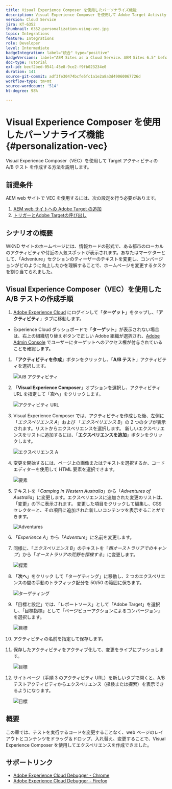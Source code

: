 ```yaml
---
title: Visual Experience Composer を使用したパーソナライズ機能
description: Visual Experience Composer を使用して Adobe Target Activity を作成する方法を説明します。
version: Cloud Service
jira: KT-6352
thumbnail: 6352-personalization-using-vec.jpg
topic: Integrations
feature: Integrations
role: Developer
level: Intermediate
badgeIntegration: label="統合" type="positive"
badgeVersions: label="AEM Sites as a Cloud Service、AEM Sites 6.5" before-title="false"
doc-type: Tutorial
exl-id: becf2bed-0541-45e8-9ce2-f9fb023234e0
duration: 141
source-git-commit: adf3fe30474bcfe5fc1a1e2a8a3d49060067726d
workflow-type: tm+mt
source-wordcount: '514'
ht-degree: 98%

---
```


# Visual Experience Composer を使用したパーソナライズ機能 {#personalization-vec}

Visual Experience Composer（VEC）を使用して Target アクティビティの A/B テスト を作成する方法を説明します。

## 前提条件

AEM web サイトで VEC を使用するには、次の設定を行う必要があります。

1. [AEM web サイトへの Adobe Target の追加](./add-target-launch-extension.md)
1. [トリガーとAdobe Targetの呼び出し](./load-and-fire-target.md)

## シナリオの概要

WKND サイトのホームページには、情報カードの形式で、ある都市のローカルのアクティビティや付近の人気スポットが表示されます。あなたはマーケターとして、「Adventure」セクションのティーザーのテキストを変更し、コンバージョンがどのように向上したかを理解することで、ホームページを変更するタスクを割り当てられました。

## Visual Experience Composer（VEC）を使用した A/B テストの作成手順

1.  [Adobe Experience Cloud](https://experience.adobe.com/) にログインして「__ターゲット__」をタップし、「__アクティビティ__」タブに移動します。

   + Experience Cloud ダッシュボードで「__ターゲット__」が表示されない場合は、右上の組織切り替えボタンで正しい Adobe 組織が選択され、[Adobe Admin Console](https://adminconsole.adobe.com/) でユーザーにターゲットへのアクセス権が付与されていることを確認します。

1. 「**アクティビティを作成**」ボタンをクリックし、「**A/B テスト**」アクティビティを選択します。

   ![A/B アクティビティ](assets/ab-target-activity.png)

1. 「**Visual Experience Composer**」オプションを選択し、アクティビティ URL を指定して「**次へ**」をクリックします。

   ![アクティビティ URL](assets/ab-test-url.png)

1. Visual Experience Composer では、アクティビティを作成した後、左側に「*エクスペリエンス A*」および 「*エクスペリエンス B*」の 2 つのタブが表示されます。リストからエクスペリエンスを選択します。 新しいエクスペリエンスをリストに追加するには、「**エクスペリエンスを追加**」ボタンをクリックします。

   ![エクスペリエンス A](assets/experience.png)

1. 変更を開始するには、ページ上の画像またはテキストを選択するか、コードエディターを使用して HTML 要素を選択できます。

   ![要素](assets/select-element.png)

1. テキストを「*Camping in Western Australia*」から「*Adventures of Australia*」に変更します。エクスペリエンスに追加された変更のリストは、「変更」の下に表示されます。 変更した項目をクリックして編集し、CSS セレクターと、その項目に追加された新しいコンテンツを表示することができます。

   ![Adventures](assets/adventures.png)

1. 「*Experience A*」から「*Adventure*」に名前を変更します。
1. 同様に、「*エクスペリエンス B*」のテキストを「*西オーストラリアでのキャンプ*」から「*オーストラリアの荒野を探検する*」に変更します。

   ![探索](assets/explore.png)

1. 「**次へ**」をクリック して「ターゲティング」に移動し、2 つのエクスペリエンスの間の手動のトラフィック配分を 50/50 の範囲に保ちます。

   ![ターゲティング](assets/targeting.png)

1. 「目標と設定」では、「レポートソース」として「Adobe Target」を選択し、「目標指標」として「ページビューアクションによるコンバージョン」を選択します。

   ![目標](assets/goals.png)

1. アクティビティの名前を指定して保存します。
1. 保存したアクティビティをアクティブ化して、変更をライブにプッシュします。

   ![目標](assets/activate.png)

1. サイトページ（手順 3 のアクティビティ URL）を新しいタブで開くと、A/B テストアクティビティからエクスペリエンス（探検または探索）を表示できるようになります。

   ![目標](assets/publish.png)

## 概要

この章では、テストを実行するコードを変更することなく、web ページのレイアウトとコンテンツをドラッグ＆ドロップ、入れ替え、変更することで、Visual Experience Composer を使用してエクスペリエンスを作成できました。

## サポートリンク

+ [Adobe Experience Cloud Debugger - Chrome](https://chrome.google.com/webstore/detail/adobe-experience-platform/bfnnokhpnncpkdmbokanobigaccjkpob)
+ [Adobe Experience Cloud Debugger - Firefox](https://addons.mozilla.org/en-US/firefox/addon/adobe-experience-platform-dbg/)
